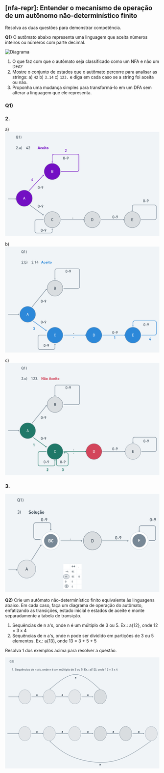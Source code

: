 ## [nfa-repr]: Entender o mecanismo de operação de um autônomo não-determinístico finito

Resolva as duas questões para demonstrar competência.

**Q1)** O autômato abaixo representa uma linguagem que aceita números inteiros ou números com parte decimal. 

![Diagrama](../../../arquivos/nfa-repr-q1.svg)

1. O que faz com que o autômato seja classificado como um NFA e não um DFA?
2. Mostre o conjunto de estados que o autômato percorre para analisar as strings: a) `42` b) `3.14` c) `123.` e diga em cada caso se a string foi aceita ou não. 
3. Proponha uma mudança simples para transformá-lo em um DFA sem alterar a linguagem que ele representa.


### Q1)

### 2.
a) ![q1a](../../../assets/automatos/nfa-repr/nfa-reprq1a.png)

b) ![q1b](../../../assets/automatos/nfa-repr/nfa-reprq1b.png)

c) ![q1c](../../../assets/automatos/nfa-repr/nfa-reprq1c.png)

### 3.
![q12](../../../assets/automatos/nfa-repr/nfa-reprq13.png)

**Q2)** Crie um autômato não-determinístico finito equivalente às linguagens abaixo. Em cada caso, faça um diagrama de operação do autômato, enfatizando as transições, estado inicial e estados de aceite e monte separadamente a tabela de transição. 

1. Sequências de n a's, onde n é um múltiplo de 3 ou 5. Ex.: a{12}, onde 12 = 3 x 4
2. Sequências de n a's, onde n pode ser dividido em partições de 3 ou 5 elementos. Ex.: a{13}, onde 13 = 3 + 5 + 5

Resolva 1 dos exemplos acima para resolver a questão.

![q12](../../../assets/automatos/nfa-repr/nfa-reprq21.png)